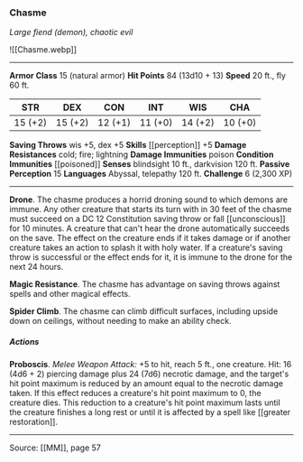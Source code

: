### Chasme
_Large fiend (demon), chaotic evil_

![[Chasme.webp]]




---

**Armor Class** 15 (natural armor)
**Hit Points** 84 (13d10 + 13)
**Speed** 20 ft., fly 60 ft.

| STR     | DEX     | CON     | INT     | WIS     | CHA     |
|---------|---------|---------|---------|---------|---------|
| 15 (+2) | 15 (+2) | 12 (+1) | 11 (+0) | 14 (+2) | 10 (+0) |

**Saving Throws** wis +5, dex +5
**Skills** [[perception]] +5
**Damage Resistances** cold; fire; lightning
**Damage Immunities** poison
**Condition Immunities** [[poisoned]]
**Senses** blindsight 10 ft., darkvision 120 ft.
**Passive Perception** 15
**Languages** Abyssal, telepathy 120 ft.
**Challenge** 6 (2,300 XP)

---

**Drone**. The chasme produces a horrid droning sound to which demons are immune. Any other creature that starts its turn with in 30 feet of the chasme must succeed on a DC 12 Constitution saving throw or fall [[unconscious]] for 10 minutes. A creature that can't hear the drone automatically succeeds on the save. The effect on the creature ends if it takes damage or if another creature takes an action to splash it with holy water. If a creature's saving throw is successful or the effect ends for it, it is immune to the drone for the next 24 hours.

**Magic Resistance**. The chasme has advantage on saving throws against spells and other magical effects.

**Spider Climb**. The chasme can climb difficult surfaces, including upside down on ceilings, without needing to make an ability check.

##### Actions
**Proboscis**. _Melee Weapon Attack:_ +5 to hit, reach 5 ft., one creature. Hit: 16 (4d6 + 2) piercing damage plus 24 (7d6) necrotic damage, and the target's hit point maximum is reduced by an amount equal to the necrotic damage taken. If this effect reduces a creature's hit point maximum to 0, the creature dies. This reduction to a creature's hit point maximum lasts until the creature finishes a long rest or until it is affected by a spell like  [[greater restoration]].


---

Source: [[MM]], page 57